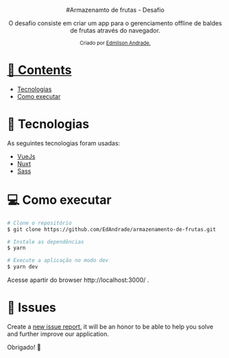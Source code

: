 <p align="center">
   #Armazenamto de frutas - Desafio
</p>

<p align="center">
  O desafio consiste em criar um app para o gerenciamento offline de baldes de frutas através do navegador.
</p>

<div align="center">
  <sub> Criado por 
    <a href="https://github.com/EdAndrade">Edmilson Andrade.
  </sub>
</div>

# 📌 Contents

* [Tecnologias](#tecnologias) 
* [Como executar](#computer-how-to-run)

# :rocket: Tecnologias
As seguintes tecnologias foram usadas:

* [VueJs](https://https://vuejs.org/)      
* [Nuxt](https://nuxtjs.org/)      
* [Sass](https://sass-lang.com/)

# :computer: Como executar

```bash
# Clone o repositório
$ git clone https://github.com/EdAndrade/armazenamento-de-frutas.git
```

```bash
# Instale as dependências
$ yarn

# Execute a aplicação no modo dev
$ yarn dev
```
Acesse apartir do browser http://localhost:3000/ .

# :bug: Issues

Create a <a href="https://github.com/LeonneBrito/dt.money/issues">new issue report</a>, it will be an honor to be able to help you solve and further improve our application.

Obrigado! 💖
